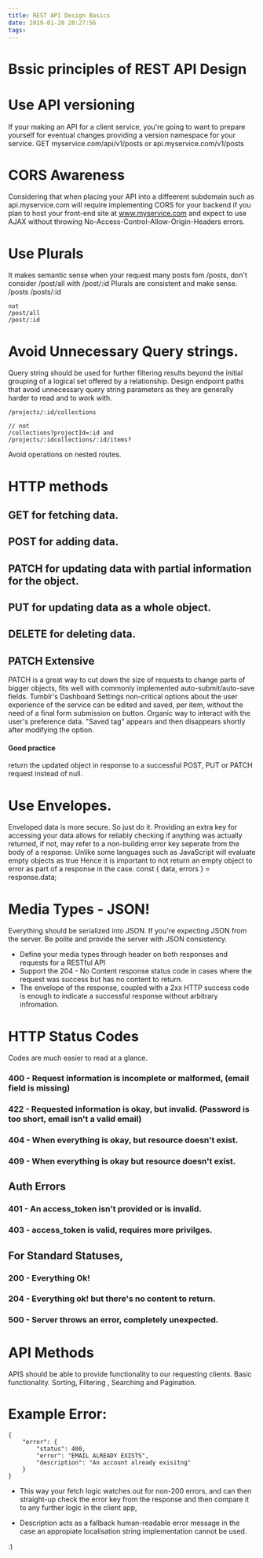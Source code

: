 ```yaml
---
title: REST API Design Basics
date: 2019-01-20 20:27:56
tags:
---
```


# Bssic principles of REST API Design


# Use API versioning

If your making an API for a client service, you're going to want to prepare yourself for eventual changes providing a version namespace for your service.
    GET
        myservice.com/api/v1/posts
        or
        api.myservice.com/v1/posts


# CORS Awareness
Considering that when placing your API into a diffeerent subdomain such as api.myservice.com
will require implementing CORS for your backend if you plan to host your front-end site at www.myservice.com and expect to use AJAX without throwing No-Access-Control-Allow-Origin-Headers errors.

# Use Plurals
It makes semantic sense when your request many posts fom /posts,
don't consider /post/all with /post/:id Plurals are consistent and make sense.
    /posts
    /posts/:id

    not
    /post/all
    /post/:id

# Avoid Unnecessary Query strings.
Query string should be used for further filtering results beyond the initial grouping of a logical set offered by a relationship. Design endpoint paths that avoid unnecessary query string parameters as they are generally harder to read and to work with.

    /projects/:id/collections
    
    // not
    /collections?projectId=:id and
    /projects/:idcollections/:id/items?
Avoid operations on nested routes.

# HTTP methods
 ## GET for fetching data.
 ## POST for adding data.
 ## PATCH for updating data with partial information for the object.
 ## PUT for updating data as a whole object.
 ## DELETE for deleting data.

 ## PATCH Extensive 
 PATCH is a great way to cut down the size of requests to change parts of bigger objects, fits well with commonly implemented auto-submit/auto-save fields. Tumblr's Dashboard Settings non-critical options about the user experience of the service can be edited and saved, per item, without
 the need of a final form submission on button. Organic way to interact
 with the user's preference data.
 "Saved tag" appears and then disappears shortly
 after modifying the option.

 #### Good practice
 return the updated object in response to a 
 successful POST, PUT or PATCH request instead of null.


 # Use Envelopes. 
 Enveloped data is more secure. So just do it.
 Providing an extra key for accessing your data allows for reliably checking if anything was actually returned, if not, may refer to a non-building error key seperate from the body of a response. Unlike some languages such as JavaScript
 will evaluate empty objects as true Hence it is important to not return an empty object to error as part of a response in the case.
    const { data, errors } = response.data;

# Media Types - JSON! 
Everything should be serialized into JSON. If you're expecting JSON from the server. Be polite and provide the server with JSON consistency. 

- Define your media types through header on both responses and requests for a RESTful API
- Support the 204 - No Content response status code in cases where the request was success but has no content to return.
- The envelope of the response, coupled with a 2xx HTTP success code is enough to indicate a successful response without arbitrary infromation.


# HTTP Status Codes
Codes are much easier to read at a glance.

### 400 - Request information is incomplete or malformed, (email field is missing)
### 422 - Requested information is okay, but invalid. (Password is too short, email isn't a valid email)
### 404 - When everything is okay, but resource doesn't exist. 
### 409 - When everything is okay but resource doesn't exist.

## Auth Errors
### 401 - An access_token isn't provided or is invalid.

### 403 - access_token is valid, requires more privilges.
## For Standard Statuses,
### 200 - Everything Ok!
### 204 - Everything ok! but there's no content to return.
### 500 - Server throws an error, completely unexpected.

# API Methods
APIS should be able to provide functionality to our requesting clients. Basic functionality.
Sorting, Filtering , Searching and Pagination.

# Example Error:

    {
        "error": {
            "status": 400,
            "error": "EMAIL ALREADY EXISTS",
            "description": "An account already exisitng"
        }
    }
- This way your fetch logic watches out for non-200 errors, and can then straight-up check the error key from the response and then compare it to any further logic in the client app,

- Description acts as a fallback human-readable
error message in the case an appropiate localisation string implementation cannot be used.


:)